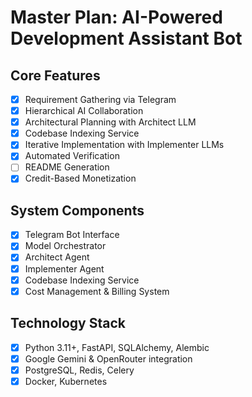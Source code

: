 # Master Plan: AI-Powered Development Assistant Bot

## Core Features
- [x] Requirement Gathering via Telegram
- [x] Hierarchical AI Collaboration
- [x] Architectural Planning with Architect LLM
- [x] Codebase Indexing Service
- [x] Iterative Implementation with Implementer LLMs
- [x] Automated Verification
- [ ] README Generation
- [x] Credit-Based Monetization

## System Components
- [x] Telegram Bot Interface
- [x] Model Orchestrator
- [x] Architect Agent
- [x] Implementer Agent
- [x] Codebase Indexing Service
- [x] Cost Management & Billing System

## Technology Stack
- [x] Python 3.11+, FastAPI, SQLAlchemy, Alembic
- [x] Google Gemini & OpenRouter integration
- [x] PostgreSQL, Redis, Celery
- [x] Docker, Kubernetes